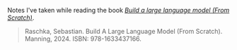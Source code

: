 Notes I've taken while reading the book [_Build a large language model (From Scratch)_](https://github.com/rasbt/LLMs-from-scratch).

> Raschka, Sebastian. Build A Large Language Model (From Scratch). Manning, 2024. ISBN: 978-1633437166.
